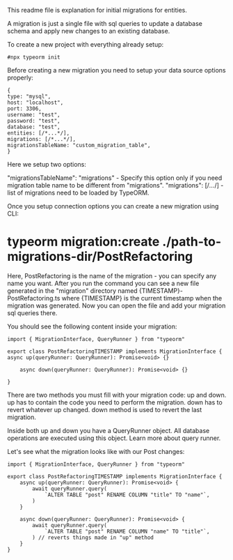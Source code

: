 This readme file is explanation for initial migrations for entities.

A migration is just a single file with sql queries to update a database schema and apply new changes to an existing database.

To create a new project with everything already setup:

    #npx typeorm init

Before creating a new migration you need to setup your data source options properly:

    {
    type: "mysql",
    host: "localhost",
    port: 3306,
    username: "test",
    password: "test",
    database: "test",
    entities: [/*...*/],
    migrations: [/*...*/],
    migrationsTableName: "custom_migration_table",
    }

Here we setup two options:

"migrationsTableName": "migrations" - Specify this option only if you need migration table name to be different from "migrations".
"migrations": [/*...*/] - list of migrations need to be loaded by TypeORM.

Once you setup connection options you can create a new migration using CLI:

# typeorm migration:create ./path-to-migrations-dir/PostRefactoring

Here, PostRefactoring is the name of the migration - you can specify any name you want. After you run the command you can see a new file generated in the "migration" directory named {TIMESTAMP}-PostRefactoring.ts where {TIMESTAMP} is the current timestamp when the migration was generated. Now you can open the file and add your migration sql queries there.

You should see the following content inside your migration:

    import { MigrationInterface, QueryRunner } from "typeorm"

    export class PostRefactoringTIMESTAMP implements MigrationInterface {
    async up(queryRunner: QueryRunner): Promise<void> {}

        async down(queryRunner: QueryRunner): Promise<void> {}

    }

There are two methods you must fill with your migration code: up and down. up has to contain the code you need to perform the migration. down has to revert whatever up changed. down method is used to revert the last migration.

Inside both up and down you have a QueryRunner object. All database operations are executed using this object. Learn more about query runner.

Let's see what the migration looks like with our Post changes:

    import { MigrationInterface, QueryRunner } from "typeorm"

    export class PostRefactoringTIMESTAMP implements MigrationInterface {
        async up(queryRunner: QueryRunner): Promise<void> {
            await queryRunner.query(
                `ALTER TABLE "post" RENAME COLUMN "title" TO "name"`,
            )
        }

        async down(queryRunner: QueryRunner): Promise<void> {
            await queryRunner.query(
                `ALTER TABLE "post" RENAME COLUMN "name" TO "title"`,
            ) // reverts things made in "up" method
        }
    }
